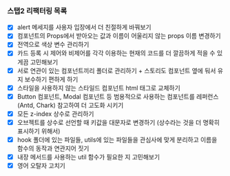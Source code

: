 ### 스탭2 리팩터링 목록

- [x] alert 메세지를 사용자 입장에서 더 친절하게 바꿔보기
- [x] 컴포넌트의 Props에서 받아오는 값과 이름이 어울리지 않는 props 이름 변경하기
- [x] 전역으로 색상 변수 관리하기
- [x] 카드 등록 시 제어와 비제어를 각각 이용하는 현재의 코드를 더 깔끔하게 적을 수 있게끔 고민해보기
- [x] 서로 연관이 있는 컴포넌트끼리 폴더로 관리하기 + 스토리도 컴포넌트 옆에 둬서 유지 보수하기 편하게 하기
- [x] 스타일을 사용하지 않는 스타일드 컴포넌트 html 태그로 교체하기
- [x] Button 컴포넌트, Modal 컴포넌트 등 범용적으로 사용하는 컴포넌트를 레퍼런스(Antd, Chark) 참고하여 더 고도화 시키기
- [x] 모든 z-index 상수로 관리하기
- [x] 오브젝트를 상수로 선언할 때 키값을 대문자로 변경하기 (상수라는 것을 더 명확히 표시하기 위해서)
- [x] hook 폴더에 있는 파일들, utils에 있는 파일들을 관심사에 맞게 분리하고 이름을 함수의 동작과 연관지어 짓기
- [x] 내장 메서드를 사용하는 util 함수가 필요한 지 고민해보기
- [x] 영어 오탈자 고치기
